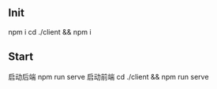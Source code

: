 ## Init

npm i
cd ./client && npm i


## Start

启动后端 npm run serve
启动前端 cd ./client && npm run serve
